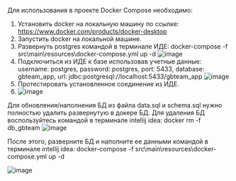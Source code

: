 Для использования в проекте Docker Compose необходимо:
1. Установить docker на локальную машину по ссылке: https://www.docker.com/products/docker-desktop
2. Запустить docker на локальной машине.
3. Развернуть postgres командой в терминале ИДЕ: docker-compose -f src\main\resources\docker-compose.yml up -d
   ![image](https://user-images.githubusercontent.com/66203643/132941922-be9f532a-3d25-4599-a8fc-62f530bb3190.png)
4. Подключиться из ИДЕ к базе использовав учетные данные:
   username:  postgres,
   password: postgres,
   port: 5433,
   database: gbteam_app,
   url: jdbc:postgresql://localhost:5433/gbteam_app
   ![image](https://user-images.githubusercontent.com/66203643/132941857-c7d2d153-36e7-4ecd-b8ae-09d238137f32.png)
5. Протестировать установленное соединение из ИДЕ.
6. 
   ![image](https://user-images.githubusercontent.com/66203643/132941882-48af1dac-2c13-4e7e-a11d-fc8b464b1d9f.png)

Для обновления/наполнения БД из файла data.sql и schema.sql нужно полностью удалить развернутую в докере БД.
 Для удаления БД воспользуйтесь командой в терминале intellij idea: docker rm -f db_gbteam
![image](https://user-images.githubusercontent.com/66203643/135685853-43e8f1fe-e306-449f-b2b9-b5d5cc42ed92.png)


После этого, разверните БД и наполните ее данными командой в терминале intellij idea: docker-compose -f src\main\resources\docker-compose.yml up -d

![image](https://user-images.githubusercontent.com/66203643/135685896-18d93a5e-a7ed-46b3-94ce-d9dbba7ae767.png)

